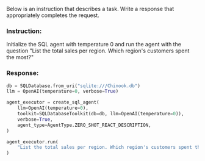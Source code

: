 Below is an instruction that describes a task. Write a response that appropriately completes the request.

### Instruction:
Initialize the SQL agent with temperature 0 and run the agent with the question "List the total sales per region. Which region's customers spent the most?"

### Response:
```python
db = SQLDatabase.from_uri("sqlite:///Chinook.db")
llm = OpenAI(temperature=0, verbose=True)

agent_executor = create_sql_agent(
    llm=OpenAI(temperature=0),
    toolkit=SQLDatabaseToolkit(db=db, llm=OpenAI(temperature=0)),
    verbose=True,
    agent_type=AgentType.ZERO_SHOT_REACT_DESCRIPTION,
)

agent_executor.run(
    "List the total sales per region. Which region's customers spent the most?"
)
```